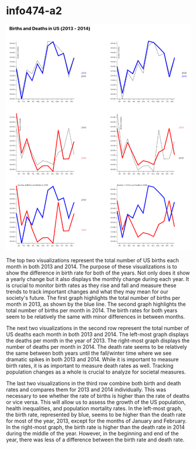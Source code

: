 # info474-a2

![](src/img.png)


The top two visualizations represent the total number of US births each month in both 2013 and 2014. The purpose of these visualizations is to show the difference in birth rate for both of the years. Not only does it show a yearly change but it also displays the monthly change during each year. It is crucial to monitor birth rates as they rise and fall and measure these trends to track important changes and what they may mean for our society's future. The first graph highlights the total number of births per month in 2013, as shown by the blue line. The second graph highlights the total number of births per month in 2014. The birth rates for both years seem to be relatively the same with minor differences in between months. 

The next two visualizations in the second row represent the total number of US deaths each month in both 2013 and 2014. The left-most graph displays the deaths per month in the year of 2013. The right-most graph displays the number of deaths per month in 2014. The death rate seems to be relatively the same between both years until the fall/winter time where we see dramatic spikes in both 2013 and 2014. While it is important to measure birth rates, it is as important to measure death rates as well. Tracking population changes as a whole is crucial to analyze for societal measures. 

The last two visualizations in the third row combine both birth and death rates and compares them for 2013 and 2014 individually. This was necessary to see whether the rate of births is higher than the rate of deaths or vice versa. This will allow us to assess the growth of the US population, health inequalities, and population mortality rates. In the left-most graph, the birth rate, represented by blue, seems to be higher than the death rate for most of the year, 2013, except for the months of January and February. In the right-most graph, the birth rate is higher than the death rate in 2014 during the middle of the year. However, in the beginning and end of the year, there was less of a difference between the birth rate and death rate. 
